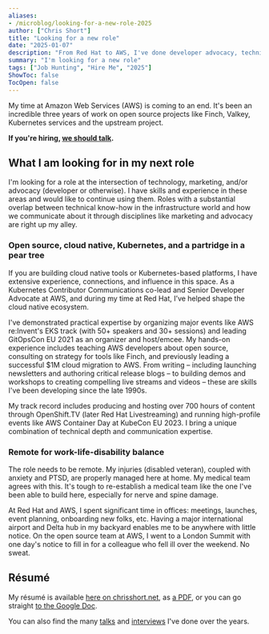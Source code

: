 ```yaml
---
aliases:
- /microblog/looking-for-a-new-role-2025
author: ["Chris Short"]
title: "Looking for a new role"
date: "2025-01-07"
description: "From Red Hat to AWS, I've done developer advocacy, technical marketing, and product marketing. This is in addition to the upstream work I do for Kubernetes. I welcome new opportunities."
summary: "I'm looking for a new role"
tags: ["Job Hunting", "Hire Me", "2025"]
ShowToc: false
TocOpen: false
---
```


My time at Amazon Web Services (AWS) is coming to an end. It's been an incredible three years of work on open source projects like Finch, Valkey, Kubernetes services and the upstream project.

**If you're hiring, [we should talk](/contact/).**

## What I am looking for in my next role

I'm looking for a role at the intersection of technology, marketing, and/or advocacy (developer or otherwise). I have skills and experience in these areas and would like to continue using them. Roles with a substantial overlap between technical know-how in the infrastructure world and how we communicate about it through disciplines like marketing and advocacy are right up my alley.

### Open source, cloud native, Kubernetes, and a partridge in a pear tree

If you are building cloud native tools or Kubernetes-based platforms, I have extensive experience, connections, and influence in this space. As a Kubernetes Contributor Communications co-lead and Senior Developer Advocate at AWS, and during my time at Red Hat, I’ve helped shape the cloud native ecosystem.

I've demonstrated practical expertise by organizing major events like AWS re:Invent's EKS track (with 50+ speakers and 30+ sessions) and leading GitOpsCon EU 2021 as an organizer and host/emcee. My hands-on experience includes teaching AWS developers about open source, consulting on strategy for tools like Finch, and previously leading a successful $1M cloud migration to AWS. From writing – including launching newsletters and authoring critical release blogs – to building demos and workshops to creating compelling live streams and videos – these are skills I've been developing since the late 1990s.

My track record includes producing and hosting over 700 hours of content through OpenShift.TV (later Red Hat Livestreaming) and running high-profile events like AWS Container Day at KubeCon EU 2023. I bring a unique combination of technical depth and communication expertise.

### Remote for work-life-disability balance

The role needs to be remote. My injuries (disabled veteran), coupled with anxiety and PTSD, are properly managed here at home. My medical team agrees with this. It's tough to re-establish a medical team like the one I've been able to build here, especially for nerve and spine damage.

At Red Hat and AWS, I spent significant time in offices: meetings, launches, event planning, onboarding new folks, etc. Having a major international airport and Delta hub in my backyard enables me to be anywhere with little notice. On the open source team at AWS, I went to a London Summit with one day's notice to fill in for a colleague who fell ill over the weekend. No sweat.

## Résumé

My résumé is available [here on chrisshort.net](/resume/), as [a PDF](/resume/Chris-Short-Resume.pdf), or you can go straight [to the Google Doc](https://docs.google.com/document/d/1rvWbgE6s-_paVDO_4chyPMz1B8ZBamE9BZEk6WdwR5o/edit?usp=sharing).

You can also find the many [talks](https://chrisshort.net/speaking) and [interviews](/interviews) I've done over the years.
